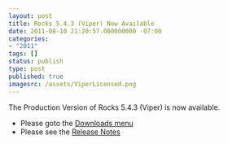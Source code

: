 ```yaml
---
layout: post
title: Rocks 5.4.3 (Viper) Now Available
date: 2011-08-10 21:20:57.000000000 -07:00
categories:
- "2011" 
tags: []
status: publish
type: post
published: true
imagesrc: /assets/ViperLicensed.png
---
```


The Production Version of Rocks 5.4.3 (Viper) is now available.

* Please goto the [Downloads menu][1] 
* Please see the [Release Notes][2]

[1]: /downloads.html
[2]: http://www.rocksclusters.org/roll-documentation/base/5.4.3/x8128.html
